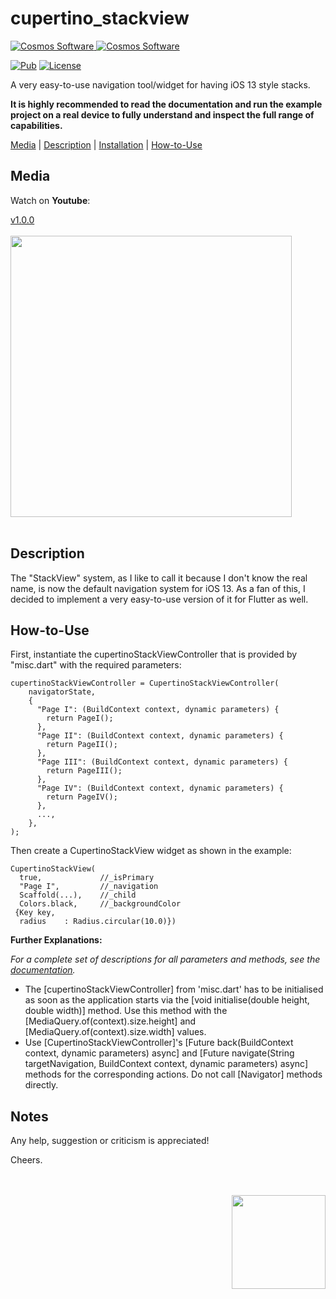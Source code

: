 # cupertino_stackview

[comment]: <> (Badges)
<a href="https://www.cosmossoftware.coffee">
   <img alt="Cosmos Software" src="https://img.shields.io/badge/Cosmos%20Software-Love%20Code-red" />
</a>
<a href="https://www.cosmossoftware.coffee">
   <img alt="Cosmos Software" src="https://img.shields.io/badge/Developer's-Choice-yellow" />
</a>

[![Pub](https://img.shields.io/pub/v/cupertino_stackview?color=g)](https://pub.dev/packages/cupertino_stackview)
[![License](https://img.shields.io/github/license/aliyigitbireroglu/flutter-cupertino-stackview?color=blue)](https://github.com/aliyigitbireroglu/flutter-cupertino-stackview/blob/master/LICENSE)

[comment]: <> (Introduction)
A very easy-to-use navigation tool/widget for having iOS 13 style stacks.

**It is highly recommended to read the documentation and run the example project on a real device to fully understand and inspect the full range of capabilities.**

[comment]: <> (ToC)
[Media](#media) | [Description](#description) | [Installation](#installation) | [How-to-Use](#howtouse)


[comment]: <> (Media)
<a name="media"></a>
## Media

Watch on **Youtube**:

[v1.0.0](https://youtu.be/XvwOScBMvEE)
<br><br>
<img src="https://www.cosmossoftware.coffee/Common/Portfolio/GIFs/FlutterCupertinoStackView.gif" height="450" max-height="450"/>
<br><br>


[comment]: <> (Description)
<a name="description"></a>
## Description
The "StackView" system, as I like to call it because I don't know the real name, is now the default navigation system for iOS 13. As a fan of this, I decided to implement a very easy-to-use version of it for Flutter as well.


[comment]: <> (How-to-Use)
<a name="howtouse"></a>
## How-to-Use
First, instantiate the cupertinoStackViewController that is provided by "misc.dart" with the required parameters:

```
cupertinoStackViewController = CupertinoStackViewController(
    navigatorState,
    {
      "Page I": (BuildContext context, dynamic parameters) {
        return PageI();
      },
      "Page II": (BuildContext context, dynamic parameters) {
        return PageII();
      },
      "Page III": (BuildContext context, dynamic parameters) {
        return PageIII();
      },
      "Page IV": (BuildContext context, dynamic parameters) {
        return PageIV();
      },
      ...,
    },
);
```

Then create a CupertinoStackView widget as shown in the example:

```
CupertinoStackView(
  true,             //_isPrimary 
  "Page I",         //_navigation
  Scaffold(...),    //_child
  Colors.black,     //_backgroundColor 
 {Key key,
  radius    : Radius.circular(10.0)})
```

**Further Explanations:**

*For a complete set of descriptions for all parameters and methods, see the [documentation](https://pub.dev/documentation/cupertino_stackview/latest/).*

* The [cupertinoStackViewController] from 'misc.dart' has to be initialised as soon as the application starts via the [void initialise(double height, double width)] method. Use this method with the [MediaQuery.of(context).size.height] and [MediaQuery.of(context).size.width] values.
* Use [CupertinoStackViewController]'s [Future back(BuildContext context, dynamic parameters) async] and [Future navigate(String targetNavigation, BuildContext context, dynamic parameters) async] methods for the corresponding actions. Do not call [Navigator] methods directly.


[comment]: <> (Notes)
## Notes
Any help, suggestion or criticism is appreciated! 

Cheers.

[comment]: <> (CosmosSoftware)
<br><br>
<img align="right" src="https://www.cosmossoftware.coffee/Common/Images/CosmosSoftwareIconTransparent.png" width="150" height="150"/>
<br><br>
